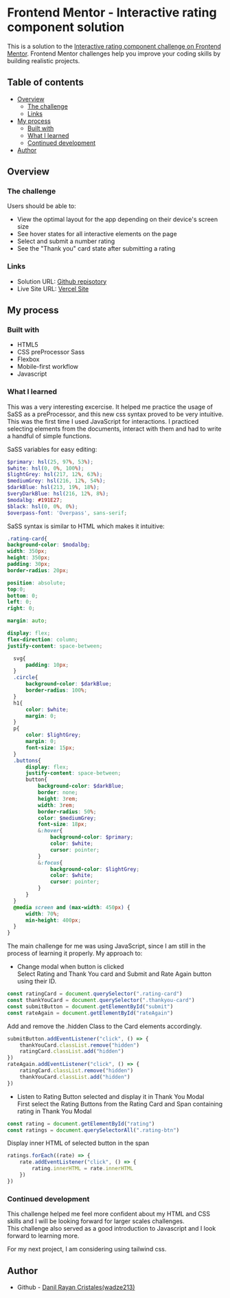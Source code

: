 # Frontend Mentor - Interactive rating component solution

This is a solution to the [Interactive rating component challenge on Frontend Mentor](https://www.frontendmentor.io/challenges/interactive-rating-component-koxpeBUmI). Frontend Mentor challenges help you improve your coding skills by building realistic projects. 

## Table of contents

- [Overview](#overview)
  - [The challenge](#the-challenge)
  - [Links](#links)
- [My process](#my-process)
  - [Built with](#built-with)
  - [What I learned](#what-i-learned)
  - [Continued development](#continued-development)
- [Author](#author)


## Overview

### The challenge

Users should be able to:

- View the optimal layout for the app depending on their device's screen size
- See hover states for all interactive elements on the page
- Select and submit a number rating
- See the "Thank you" card state after submitting a rating

### Links

- Solution URL: [Github repisotory](https://github.com/wadze213/frontendmentor-challenges/tree/main/Newbie/interactive-rating-component)
- Live Site URL: [Vercel Site](https://interactive-rating-component-phi-ten.vercel.app/)

## My process

### Built with

- HTML5
- CSS preProcessor Sass
- Flexbox
- Mobile-first workflow
- Javascript

### What I learned

This was a very interesting excercise. It helped me practice the usage of SaSS as a preProcessor, and this new css syntax proved to be very intuitive.
This was the first time I used JavaScript for interactions. I practiced selecting elements from the documents, interact with them and had to write a handful of simple functions.


SaSS variables for easy editing:
```scss
$primary: hsl(25, 97%, 53%);
$white: hsl(0, 0%, 100%);
$lightGrey: hsl(217, 12%, 63%);
$mediumGrey: hsl(216, 12%, 54%);
$darkBlue: hsl(213, 19%, 18%);
$veryDarkBlue: hsl(216, 12%, 8%);
$modalbg: #191E27;
$black: hsl(0, 0%, 0%);
$overpass-font: 'Overpass', sans-serif;
```

SaSS syntax is similar to HTML which makes it intuitive:
```scss
.rating-card{
background-color: $modalbg;
width: 350px;
height: 350px;
padding: 30px;
border-radius: 20px;

position: absolute;
top:0;
bottom: 0;
left: 0;
right: 0;

margin: auto;

display: flex;
flex-direction: column;
justify-content: space-between;

  svg{
      padding: 10px;
  }
  .circle{
      background-color: $darkBlue;
      border-radius: 100%;
  }
  h1{
      color: $white;
      margin: 0;
  }
  p{
      color: $lightGrey;
      margin: 0;
      font-size: 15px;
  }
  .buttons{
      display: flex;
      justify-content: space-between;
      button{
          background-color: $darkBlue;
          border: none;
          height: 3rem;
          width: 3rem;
          border-radius: 50%;
          color: $mediumGrey;
          font-size: 18px;
          &:hover{
              background-color: $primary;
              color: $white;
              cursor: pointer;
          }
          &:focus{
              background-color: $lightGrey;
              color: $white;
              cursor: pointer;
          }
      }
  }
  @media screen and (max-width: 450px) {
      width: 70%;
      min-height: 400px;
  }
}
```

The main challenge for me was using JavaScript, since I am still in the process of learning it properly. My approach to:

- Change modal when button is clicked  
Select Rating and Thank You card and Submit and Rate Again button using their ID.
```javascript
const ratingCard = document.querySelector(".rating-card")
const thankYouCard = document.querySelector(".thankyou-card")
const submitButton = document.getElementById("submit")
const rateAgain = document.getElementById("rateAgain")
```
Add and remove the .hidden Class to the Card elements accordingly.
```javascript
submitButton.addEventListener("click", () => {
    thankYouCard.classList.remove("hidden")
    ratingCard.classList.add("hidden")
})
rateAgain.addEventListener("click", () => {
    ratingCard.classList.remove("hidden")
    thankYouCard.classList.add("hidden")
})
```

- Listen to Rating Button selected and display it in Thank You Modal  
First select the Rating Buttons from the Rating Card and Span containing rating in Thank You Modal
```javascript
const rating = document.getElementById("rating")
const ratings = document.querySelectorAll(".rating-btn")
```
Display inner HTML of selected button in the span
```javascript
ratings.forEach((rate) => {
    rate.addEventListener("click", () => {
        rating.innerHTML = rate.innerHTML
    })
})
```

### Continued development

This challenge helped me feel more confident about my HTML and CSS skills and I will be looking forward for larger scales challenges.  
This challenge also served as a good introduction to Javascript and I look forward to learning more. 

For my next project, I am considering using tailwind css.

## Author

- Github - [Danil Rayan Cristales(wadze213)](https://github.com/wadze213)


